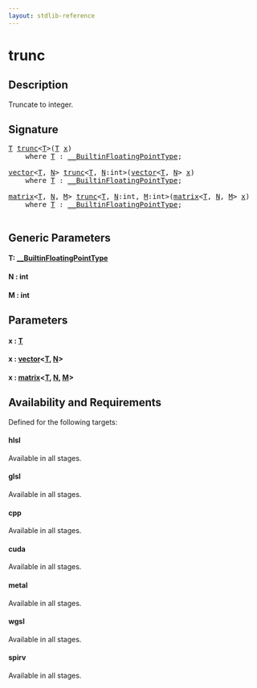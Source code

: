```yaml
---
layout: stdlib-reference
---
```


# trunc

## Description

Truncate to integer.




## Signature 

<pre>
<a href="trunc#typeparam-T" class="code_type">T</a> <a href="trunc">trunc</a>&lt;<a href="trunc#typeparam-T" class="code_type">T</a>&gt;(<a href="trunc#typeparam-T" class="code_type">T</a> <a href="trunc#decl-x" class="code_param">x</a>)
    <span class='code_keyword'>where</span> <a href="trunc#typeparam-T" class="code_type">T</a> : <a href="../interfaces/0_builtinfloatingpointtype-029hm/index" class="code_type">__BuiltinFloatingPointType</a>;

<a href="../types/vector/index" class="code_type">vector</a>&lt;<a href="trunc#typeparam-T" class="code_type">T</a>, <a href="trunc#decl-N" class="code_var">N</a>&gt; <a href="trunc">trunc</a>&lt;<a href="trunc#typeparam-T" class="code_type">T</a>, <a href="trunc#decl-N" class="code_var">N</a>:<span class="code_keyword">int</span>&gt;(<a href="../types/vector/index" class="code_type">vector</a>&lt;<a href="trunc#typeparam-T" class="code_type">T</a>, <a href="trunc#decl-N" class="code_var">N</a>&gt; <a href="trunc#decl-x" class="code_param">x</a>)
    <span class='code_keyword'>where</span> <a href="trunc#typeparam-T" class="code_type">T</a> : <a href="../interfaces/0_builtinfloatingpointtype-029hm/index" class="code_type">__BuiltinFloatingPointType</a>;

<a href="../types/matrix/index" class="code_type">matrix</a>&lt;<a href="trunc#typeparam-T" class="code_type">T</a>, <a href="trunc#decl-N" class="code_var">N</a>, <a href="trunc#decl-M" class="code_var">M</a>&gt; <a href="trunc">trunc</a>&lt;<a href="trunc#typeparam-T" class="code_type">T</a>, <a href="trunc#decl-N" class="code_var">N</a>:<span class="code_keyword">int</span>, <a href="trunc#decl-M" class="code_var">M</a>:<span class="code_keyword">int</span>&gt;(<a href="../types/matrix/index" class="code_type">matrix</a>&lt;<a href="trunc#typeparam-T" class="code_type">T</a>, <a href="trunc#decl-N" class="code_var">N</a>, <a href="trunc#decl-M" class="code_var">M</a>&gt; <a href="trunc#decl-x" class="code_param">x</a>)
    <span class='code_keyword'>where</span> <a href="trunc#typeparam-T" class="code_type">T</a> : <a href="../interfaces/0_builtinfloatingpointtype-029hm/index" class="code_type">__BuiltinFloatingPointType</a>;

</pre>

## Generic Parameters

####  <a id="typeparam-T"></a>T: [\_\_BuiltinFloatingPointType](../interfaces/0_builtinfloatingpointtype-029hm/index)
####  <a id="decl-N"></a>N  : int
####  <a id="decl-M"></a>M  : int

## Parameters

####  <a id="decl-x"></a>x  : [T](trunc#typeparam-T)
####  <a id="decl-x"></a>x  : [vector](../types/vector/index)\<[T](../types/vector/index#typeparam-T), [N](../types/vector/index#decl-N)\>
####  <a id="decl-x"></a>x  : [matrix](../types/matrix/index)\<[T](), [N](../types/matrix/index#decl-N), [M](../types/matrix/index#decl-M)\>

## Availability and Requirements

Defined for the following targets:

#### hlsl
Available in all stages.

#### glsl
Available in all stages.

#### cpp
Available in all stages.

#### cuda
Available in all stages.

#### metal
Available in all stages.

#### wgsl
Available in all stages.

#### spirv
Available in all stages.



